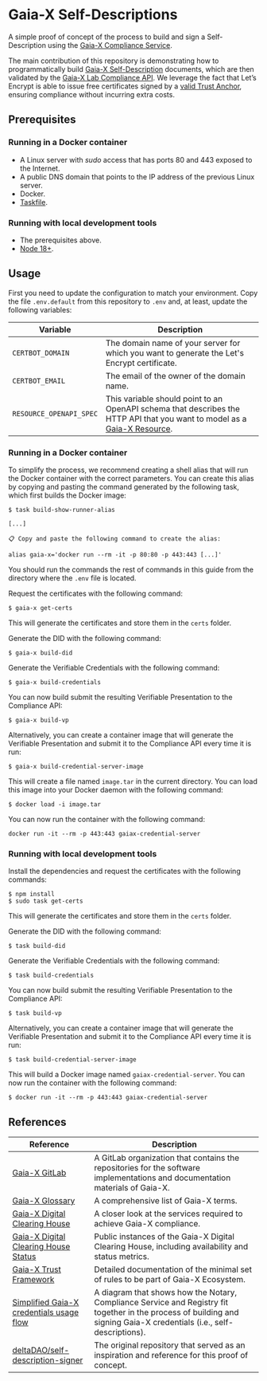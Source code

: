 # Gaia-X Self-Descriptions

A simple proof of concept of the process to build and sign a Self-Description using the [Gaia-X Compliance Service](https://gitlab.com/gaia-x/lab/compliance/gx-compliance).

The main contribution of this repository is demonstrating how to programmatically build [Gaia-X Self-Description](https://gaia-x.gitlab.io/policy-rules-committee/trust-framework/gaia-x_trust_framework/#gaia-x-self-description) documents, which are then validated by the [Gaia-X Lab Compliance API](https://compliance.lab.gaia-x.eu/v1-staging/docs). We leverage the fact that Let’s Encrypt is able to issue free certificates signed by a [valid Trust Anchor](https://gaia-x.gitlab.io/policy-rules-committee/trust-framework/trust_anchors/#list-of-defined-trust-anchors), ensuring compliance without incurring extra costs.

## Prerequisites

### Running in a Docker container

* A Linux server with _sudo_ access that has ports 80 and 443 exposed to the Internet.
* A public DNS domain that points to the IP address of the previous Linux server.
* Docker.
* [Taskfile](https://taskfile.dev/installation/).

### Running with local development tools

* The prerequisites above.
* [Node 18+](https://nodejs.org/en/download/package-manager).

## Usage

First you need to update the configuration to match your environment. Copy the file `.env.default` from this repository to `.env` and, at least, update the following variables:

| Variable                | Description                                                                                                                                                                                                                           |
| ----------------------- | ------------------------------------------------------------------------------------------------------------------------------------------------------------------------------------------------------------------------------------- |
| `CERTBOT_DOMAIN`        | The domain name of your server for which you want to generate the Let's Encrypt certificate.                                                                                                                                          |
| `CERTBOT_EMAIL`         | The email of the owner of the domain name.                                                                                                                                                                                            |
| `RESOURCE_OPENAPI_SPEC` | This variable should point to an OpenAPI schema that describes the HTTP API that you want to model as a [Gaia-X Resource](https://gaia-x.gitlab.io/policy-rules-committee/trust-framework/resource_and_subclasses/#virtual-resource). |

### Running in a Docker container

To simplify the process, we recommend creating a shell alias that will run the Docker container with the correct parameters. You can create this alias by copying and pasting the command generated by the following task, which first builds the Docker image:

```console
$ task build-show-runner-alias

[...]

📋 Copy and paste the following command to create the alias:

alias gaia-x='docker run --rm -it -p 80:80 -p 443:443 [...]'
```

You should run the commands the rest of commands in this guide from the directory where the `.env` file is located.

Request the certificates with the following command:

```console
$ gaia-x get-certs
```

This will generate the certificates and store them in the `certs` folder.

Generate the DID with the following command:

```console
$ gaia-x build-did
```

Generate the Verifiable Credentials with the following command:

```console
$ gaia-x build-credentials
```

You can now build submit the resulting Verifiable Presentation to the Compliance API:

```console
$ gaia-x build-vp
```

Alternatively, you can create a container image that will generate the Verifiable Presentation and submit it to the Compliance API every time it is run:

```console
$ gaia-x build-credential-server-image
```

This will create a file named `image.tar` in the current directory. You can load this image into your Docker daemon with the following command:

```console
$ docker load -i image.tar
```

You can now run the container with the following command:

```console
docker run -it --rm -p 443:443 gaiax-credential-server
```

### Running with local development tools

Install the dependencies and request the certificates with the following commands:

```console
$ npm install
$ sudo task get-certs
```

This will generate the certificates and store them in the `certs` folder.

Generate the DID with the following command:

```console
$ task build-did
```

Generate the Verifiable Credentials with the following command:

```console
$ task build-credentials
```

You can now build submit the resulting Verifiable Presentation to the Compliance API:

```console
$ task build-vp
```

Alternatively, you can create a container image that will generate the Verifiable Presentation and submit it to the Compliance API every time it is run:

```console
$ task build-credential-server-image
```

This will build a Docker image named `gaiax-credential-server`. You can now run the container with the following command:

```console
$ docker run -it --rm -p 443:443 gaiax-credential-server
```

## References

| Reference                                                                                                                                                        | Description                                                                                                                                                            |
| ---------------------------------------------------------------------------------------------------------------------------------------------------------------- | ---------------------------------------------------------------------------------------------------------------------------------------------------------------------- |
| [Gaia-X GitLab](https://gitlab.com/gaia-x)                                                                                                                       | A GitLab organization that contains the repositories for the software implementations and documentation materials of Gaia-X.                                           | 1 |
| [Gaia-X Glossary](https://gaia-x.gitlab.io/glossary/)                                                                                                            | A comprehensive list of Gaia-X terms.                                                                                                                                  |
| [Gaia-X Digital Clearing House](https://gaia-x.eu/gxdch/)                                                                                                        | A closer look at the services required to achieve Gaia-X compliance.                                                                                                   |
| [Gaia-X Digital Clearing House Status](https://docs.gaia-x.eu/framework/)                                                                                        | Public instances of the Gaia-X Digital Clearing House, including availability and status metrics.                                                                      |
| [Gaia-X Trust Framework](https://gaia-x.gitlab.io/policy-rules-committee/trust-framework/)                                                                       | Detailed documentation of the minimal set of rules to be part of Gaia-X Ecosystem.                                                                                     |
| [Simplified Gaia-X credentials usage flow](https://gitlab.com/gaia-x/lab/compliance/gx-compliance/-/blob/02928741c7071de30c9c9295599e1caad760c47a/README-api.md) | A diagram that shows how the Notary, Compliance Service and Registry fit together in the process of building and signing Gaia-X credentials (i.e., self-descriptions). |
| [deltaDAO/self-description-signer](https://github.com/deltaDAO/self-description-signer)                                                                          | The original repository that served as an inspiration and reference for this proof of concept.                                                                         |
